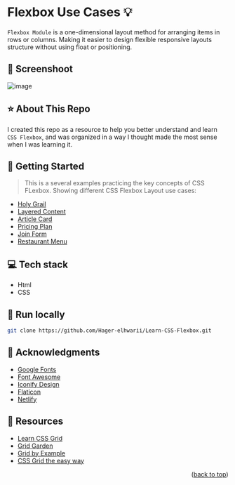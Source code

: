 <a name="readme-top"></a>
#  Flexbox Use Cases :bulb: 
`Flexbox Module`  is a one-dimensional layout method for arranging items in rows or columns. Making it easier to design flexible responsive layouts structure without using float or positioning.
  
## :camera_flash: Screenshoot
![image](https://github.com/Hager-elhwarii/Learn-CSS-Flexbox/assets/80959882/b01eca4d-9551-47dc-b0fa-b79d9658e310)

## ⭐ About This Repo
I created this repo as a resource to help you better understand and learn `CSS Flexbox`, and was organized in a way I thought made the most sense when I was learning it.

## 🚀 Getting Started 
> This is a several examples practicing the key concepts of CSS FLexbox. Showing different CSS Flexbox Layout use cases:

- [Holy Grail](https://holy-grail-dottie.netlify.app/)
- [Layered Content](https://layered-content-dottie.netlify.app/)
- [Article Card](https://article-card-dottie.netlify.app/)
- [Pricing Plan](https://pricing-plan-dottie.netlify.app/)
- [Join Form](https://join-form-dottie.netlify.app/)
- [Restaurant Menu](https://restaurant-menu-dottie.netlify.app/)
  
## 💻 Tech stack
- Html
- CSS

##  🔐 Run locally 

```bash
git clone https://github.com/Hager-elhwarii/Learn-CSS-Flexbox.git
```

## 📌 Acknowledgments
- [Google Fonts](http://hager.a.elhawary@gmail.com/)
- [Font Awesome](https://fontawesome.com/)
- [Iconify Design](https://iconify.design/)
- [Flaticon](https://www.flaticon.com/)
- [Netlify](https://www.netlify.com/)
  
## 🌼 Resources
- [Learn CSS Grid](https://scrimba.com/learn/cssgrid)
- [Grid Garden](https://cssgridgarden.com/)
- [Grid by Example](https://gridbyexample.com/examples/)
- [CSS Grid the easy way](https://www.youtube.com/watch?v=rg7Fvvl3taU)




<p align="right">(<a href="#readme-top">back to top</a>)</p>
